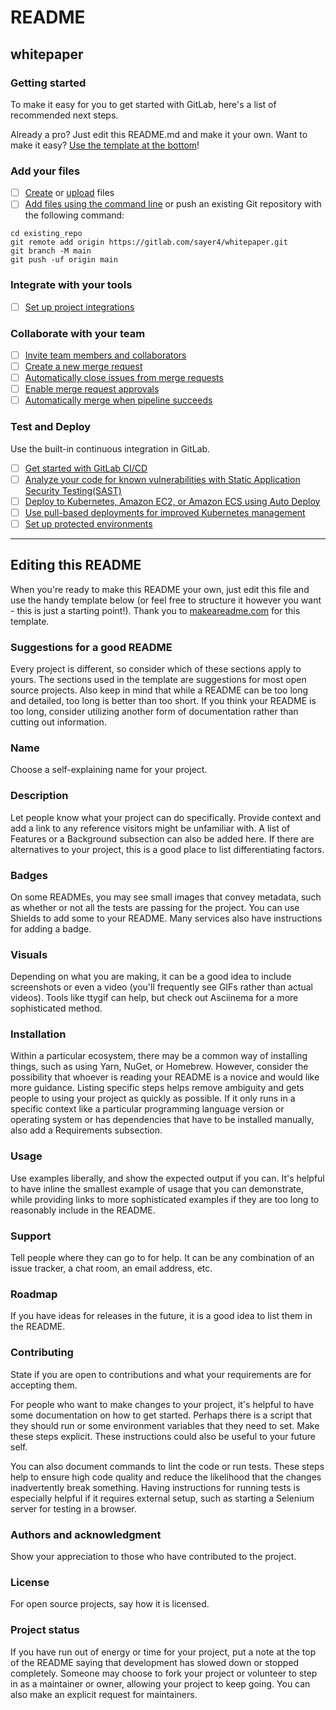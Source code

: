 # README

## whitepaper

### Getting started

To make it easy for you to get started with GitLab, here's a list of recommended next steps.

Already a pro? Just edit this README.md and make it your own. Want to make it easy? [Use the template at the bottom](./#editing-this-readme)!

### Add your files

* [ ] [Create](https://gitlab.com/-/experiment/new\_project\_readme\_content:e1e9731327f68686b1be0df972dd5329?https://docs.gitlab.com/ee/user/project/repository/web\_editor.html#create-a-file) or [upload](https://gitlab.com/-/experiment/new\_project\_readme\_content:e1e9731327f68686b1be0df972dd5329?https://docs.gitlab.com/ee/user/project/repository/web\_editor.html#upload-a-file) files
* [ ] [Add files using the command line](https://gitlab.com/-/experiment/new\_project\_readme\_content:e1e9731327f68686b1be0df972dd5329?https://docs.gitlab.com/ee/gitlab-basics/add-file.html#add-a-file-using-the-command-line) or push an existing Git repository with the following command:

```
cd existing_repo
git remote add origin https://gitlab.com/sayer4/whitepaper.git
git branch -M main
git push -uf origin main
```

### Integrate with your tools

* [ ] [Set up project integrations](https://gitlab.com/-/experiment/new\_project\_readme\_content:e1e9731327f68686b1be0df972dd5329?https://gitlab.com/sayer4/whitepaper/-/settings/integrations)

### Collaborate with your team

* [ ] [Invite team members and collaborators](https://gitlab.com/-/experiment/new\_project\_readme\_content:e1e9731327f68686b1be0df972dd5329?https://docs.gitlab.com/ee/user/project/members/)
* [ ] [Create a new merge request](https://gitlab.com/-/experiment/new\_project\_readme\_content:e1e9731327f68686b1be0df972dd5329?https://docs.gitlab.com/ee/user/project/merge\_requests/creating\_merge\_requests.html)
* [ ] [Automatically close issues from merge requests](https://gitlab.com/-/experiment/new\_project\_readme\_content:e1e9731327f68686b1be0df972dd5329?https://docs.gitlab.com/ee/user/project/issues/managing\_issues.html#closing-issues-automatically)
* [ ] [Enable merge request approvals](https://gitlab.com/-/experiment/new\_project\_readme\_content:e1e9731327f68686b1be0df972dd5329?https://docs.gitlab.com/ee/user/project/merge\_requests/approvals/)
* [ ] [Automatically merge when pipeline succeeds](https://gitlab.com/-/experiment/new\_project\_readme\_content:e1e9731327f68686b1be0df972dd5329?https://docs.gitlab.com/ee/user/project/merge\_requests/merge\_when\_pipeline\_succeeds.html)

### Test and Deploy

Use the built-in continuous integration in GitLab.

* [ ] [Get started with GitLab CI/CD](https://gitlab.com/-/experiment/new\_project\_readme\_content:e1e9731327f68686b1be0df972dd5329?https://docs.gitlab.com/ee/ci/quick\_start/index.html)
* [ ] [Analyze your code for known vulnerabilities with Static Application Security Testing(SAST)](https://gitlab.com/-/experiment/new\_project\_readme\_content:e1e9731327f68686b1be0df972dd5329?https://docs.gitlab.com/ee/user/application\_security/sast/)
* [ ] [Deploy to Kubernetes, Amazon EC2, or Amazon ECS using Auto Deploy](https://gitlab.com/-/experiment/new\_project\_readme\_content:e1e9731327f68686b1be0df972dd5329?https://docs.gitlab.com/ee/topics/autodevops/requirements.html)
* [ ] [Use pull-based deployments for improved Kubernetes management](https://gitlab.com/-/experiment/new\_project\_readme\_content:e1e9731327f68686b1be0df972dd5329?https://docs.gitlab.com/ee/user/clusters/agent/)
* [ ] [Set up protected environments](https://gitlab.com/-/experiment/new\_project\_readme\_content:e1e9731327f68686b1be0df972dd5329?https://docs.gitlab.com/ee/ci/environments/protected\_environments.html)

***

## Editing this README

When you're ready to make this README your own, just edit this file and use the handy template below (or feel free to structure it however you want - this is just a starting point!). Thank you to [makeareadme.com](https://gitlab.com/-/experiment/new\_project\_readme\_content:e1e9731327f68686b1be0df972dd5329?https://www.makeareadme.com/) for this template.

### Suggestions for a good README

Every project is different, so consider which of these sections apply to yours. The sections used in the template are suggestions for most open source projects. Also keep in mind that while a README can be too long and detailed, too long is better than too short. If you think your README is too long, consider utilizing another form of documentation rather than cutting out information.

### Name

Choose a self-explaining name for your project.

### Description

Let people know what your project can do specifically. Provide context and add a link to any reference visitors might be unfamiliar with. A list of Features or a Background subsection can also be added here. If there are alternatives to your project, this is a good place to list differentiating factors.

### Badges

On some READMEs, you may see small images that convey metadata, such as whether or not all the tests are passing for the project. You can use Shields to add some to your README. Many services also have instructions for adding a badge.

### Visuals

Depending on what you are making, it can be a good idea to include screenshots or even a video (you'll frequently see GIFs rather than actual videos). Tools like ttygif can help, but check out Asciinema for a more sophisticated method.

### Installation

Within a particular ecosystem, there may be a common way of installing things, such as using Yarn, NuGet, or Homebrew. However, consider the possibility that whoever is reading your README is a novice and would like more guidance. Listing specific steps helps remove ambiguity and gets people to using your project as quickly as possible. If it only runs in a specific context like a particular programming language version or operating system or has dependencies that have to be installed manually, also add a Requirements subsection.

### Usage

Use examples liberally, and show the expected output if you can. It's helpful to have inline the smallest example of usage that you can demonstrate, while providing links to more sophisticated examples if they are too long to reasonably include in the README.

### Support

Tell people where they can go to for help. It can be any combination of an issue tracker, a chat room, an email address, etc.

### Roadmap

If you have ideas for releases in the future, it is a good idea to list them in the README.

### Contributing

State if you are open to contributions and what your requirements are for accepting them.

For people who want to make changes to your project, it's helpful to have some documentation on how to get started. Perhaps there is a script that they should run or some environment variables that they need to set. Make these steps explicit. These instructions could also be useful to your future self.

You can also document commands to lint the code or run tests. These steps help to ensure high code quality and reduce the likelihood that the changes inadvertently break something. Having instructions for running tests is especially helpful if it requires external setup, such as starting a Selenium server for testing in a browser.

### Authors and acknowledgment

Show your appreciation to those who have contributed to the project.

### License

For open source projects, say how it is licensed.

### Project status

If you have run out of energy or time for your project, put a note at the top of the README saying that development has slowed down or stopped completely. Someone may choose to fork your project or volunteer to step in as a maintainer or owner, allowing your project to keep going. You can also make an explicit request for maintainers.
